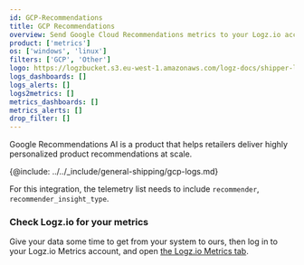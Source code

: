 ```yaml
---
id: GCP-Recommendations
title: GCP Recommendations
overview: Send Google Cloud Recommendations metrics to your Logz.io account.
product: ['metrics']
os: ['windows', 'linux']
filters: ['GCP', 'Other']
logo: https://logzbucket.s3.eu-west-1.amazonaws.com/logz-docs/shipper-logos/gcpai.png
logs_dashboards: []
logs_alerts: []
logs2metrics: []
metrics_dashboards: []
metrics_alerts: []
drop_filter: []
---
```



Google Recommendations AI is a product that helps retailers deliver highly personalized product recommendations at scale. 


{@include: ../../_include/general-shipping/gcp-logs.md}  

For this integration, the telemetry list needs to include `recommender`, `recommender_insight_type`.

### Check Logz.io for your metrics

Give your data some time to get from your system to ours, then log in to your Logz.io Metrics account, and open [the Logz.io Metrics tab](https://app.logz.io/#/dashboard/metrics/).

